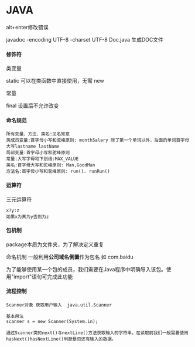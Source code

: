 # JAVA

alt+enter修改错误

javadoc -encoding UTF-8 -charset UTF-8 Doc.java 生成DOC文件

#### 修饰符

类变量

static 	可以在类函数中直接使用，无需 new

常量

final	设置后不允许改变



#### 命名规范

```
所有变量、方法、类名:见名知意
类成员变量:首字母小写和驼峰原则: monthSalary 除了第一个单词以外，后面的单词首字母大写lastname lastName
局部变量:首字母小写和驼峰原则
常量:大写字母和下划线:MAX_VALUE
类名:首字母大写和驼峰原则: Man,GoodMan
方法名:首字母小写和驼峰原则: run(). runRun()
```

#### 运算符

三元运算符

```
x?y:z
如果x为真为y否则为z
```

#### 包机制

package本质为文件夹，为了解决定义重复

命名机制 一般利用**公司域名倒置**作为包名 如  com.baidu

为了能够使用某一个包的成员，我们需要在Java程序中明确导入该包。使用"import"语句可完成此功能



#### 流程控制

```
Scanner对象 获取用户输入  java.util.Scanner

基本用法
scanner s = new Scanner(System.in);

通过Scanner类的next()与nextLine()方法获取输入的字符串，在读取前我们一般需要使用hasNext()hasNextLine()判断是否还有输入的数据。

```

